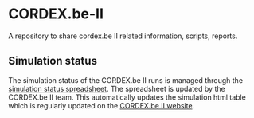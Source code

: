 # CORDEX.be-II
A repository to share cordex.be II related information, scripts, reports.

## Simulation status

The simulation status of the CORDEX.be II runs is managed through the [simulation status spreadsheet](./Simulation_Status/sim_status.csv). The spreadsheet is updated by the CORDEX.be II team. This automatically updates the simulation html table which is regularly updated on the [CORDEX.be II website](https://cordex.meteo.be/).